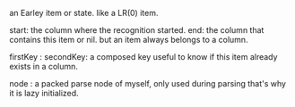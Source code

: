 an Earley item or state. like a LR(0) item. 

start: the column where the recognition started.
end: the column that contains this item or nil. but an item always belongs to a column.

firstKey :
secondKey:  a composed key useful to know if this item already exists in a column.

node : a packed parse node of myself, only used during parsing that's why it is lazy initialized.





